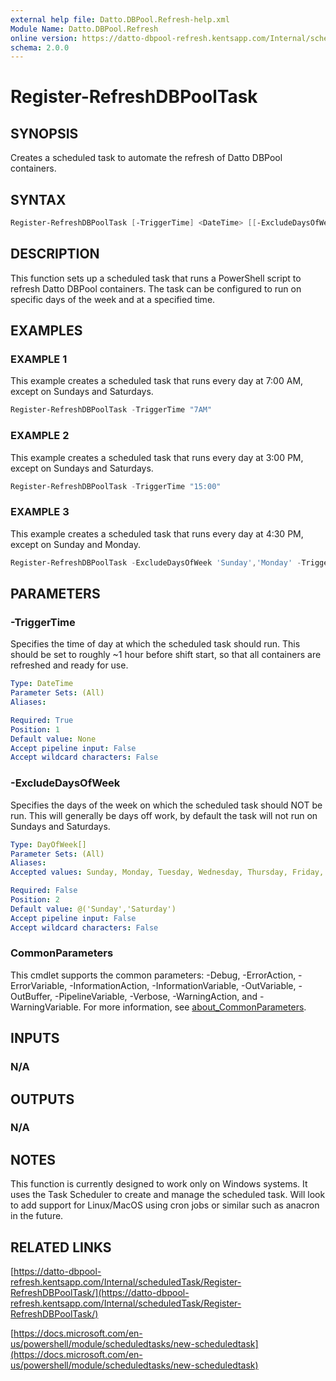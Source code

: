 ```yaml
---
external help file: Datto.DBPool.Refresh-help.xml
Module Name: Datto.DBPool.Refresh
online version: https://datto-dbpool-refresh.kentsapp.com/Internal/scheduledTask/Register-RefreshDBPoolTask/
schema: 2.0.0
---
```


# Register-RefreshDBPoolTask

## SYNOPSIS

Creates a scheduled task to automate the refresh of Datto DBPool containers.

## SYNTAX

```PowerShell
Register-RefreshDBPoolTask [-TriggerTime] <DateTime> [[-ExcludeDaysOfWeek] <DayOfWeek[]>] [<CommonParameters>]
```

## DESCRIPTION

This function sets up a scheduled task that runs a PowerShell script to refresh Datto DBPool containers.
The task can be configured to run on specific days of the week and at a specified time.

## EXAMPLES

### EXAMPLE 1

This example creates a scheduled task that runs every day at 7:00 AM, except on Sundays and Saturdays.

```PowerShell
Register-RefreshDBPoolTask -TriggerTime "7AM"
```

### EXAMPLE 2

This example creates a scheduled task that runs every day at 3:00 PM, except on Sundays and Saturdays.

```PowerShell
Register-RefreshDBPoolTask -TriggerTime "15:00"
```

### EXAMPLE 3

This example creates a scheduled task that runs every day at 4:30 PM, except on Sunday and Monday.

```PowerShell
Register-RefreshDBPoolTask -ExcludeDaysOfWeek 'Sunday','Monday' -TriggerTime "4:30PM"
```

## PARAMETERS

### -TriggerTime

Specifies the time of day at which the scheduled task should run.
This should be set to roughly ~1 hour before shift start, so that all containers are refreshed and ready for use.

```yaml
Type: DateTime
Parameter Sets: (All)
Aliases:

Required: True
Position: 1
Default value: None
Accept pipeline input: False
Accept wildcard characters: False
```

### -ExcludeDaysOfWeek

Specifies the days of the week on which the scheduled task should NOT be run.
This will generally be days off work, by default the task will not run on Sundays and Saturdays.

```yaml
Type: DayOfWeek[]
Parameter Sets: (All)
Aliases:
Accepted values: Sunday, Monday, Tuesday, Wednesday, Thursday, Friday, Saturday

Required: False
Position: 2
Default value: @('Sunday','Saturday')
Accept pipeline input: False
Accept wildcard characters: False
```

### CommonParameters

This cmdlet supports the common parameters: -Debug, -ErrorAction, -ErrorVariable, -InformationAction, -InformationVariable, -OutVariable, -OutBuffer, -PipelineVariable, -Verbose, -WarningAction, and -WarningVariable. For more information, see [about_CommonParameters](http://go.microsoft.com/fwlink/?LinkID=113216).

## INPUTS

### N/A

## OUTPUTS

### N/A

## NOTES

This function is currently designed to work only on Windows systems.
It uses the Task Scheduler to create and manage the scheduled task.
Will look to add support for Linux/MacOS using cron jobs or similar such as anacron in the future.

## RELATED LINKS

[https://datto-dbpool-refresh.kentsapp.com/Internal/scheduledTask/Register-RefreshDBPoolTask/](https://datto-dbpool-refresh.kentsapp.com/Internal/scheduledTask/Register-RefreshDBPoolTask/)

[https://docs.microsoft.com/en-us/powershell/module/scheduledtasks/new-scheduledtask](https://docs.microsoft.com/en-us/powershell/module/scheduledtasks/new-scheduledtask)
